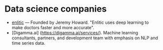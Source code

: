 # Data science companies

- [enlitic](https://www.enlitic.com/) — Founded by Jeremy Howard. 
"Enlitic uses deep learning to make doctors faster and more accurate".
- [Digamma.ai] (https://digamma.ai/services/). Machine learning consultants, partners, and development team with 
emphasis on NLP and time series data.

